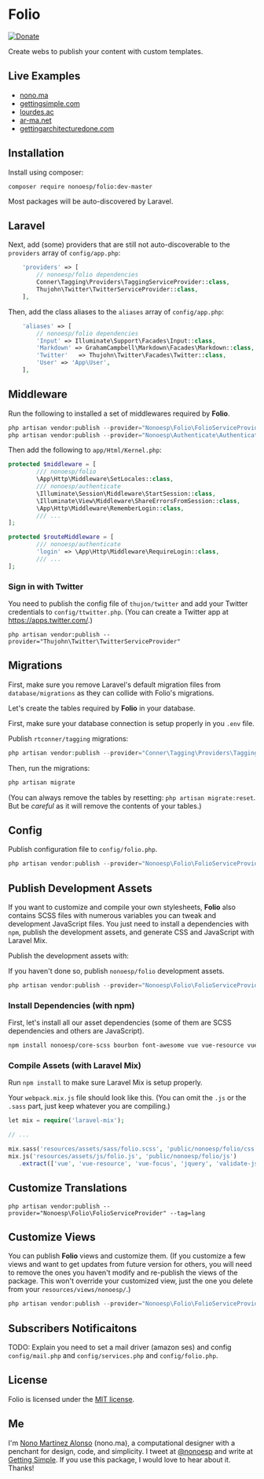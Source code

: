 # Folio

[![Donate](https://img.shields.io/badge/donate-paypal-blue.svg)](https://www.paypal.me/nonoesp)

Create webs to publish your content with custom templates.

## Live Examples

- [nono.ma](http://nono.ma)
- [gettingsimple.com](http://gettingsimple.com)
- [lourdes.ac](http://lourdes.ac)
- [ar-ma.net](http://ar-ma.net/blog)
- [gettingarchitecturedone.com](http://gettingarchitecturedone.com/writing)

## Installation

Install using composer:

```
composer require nonoesp/folio:dev-master
```

Most packages will be auto-discovered by Laravel.

## Laravel

Next, add (some) providers that are still not auto-discoverable to the `providers` array of `config/app.php`:

```php
    'providers' => [
        // nonoesp/folio dependencies
        Conner\Tagging\Providers\TaggingServiceProvider::class,
        Thujohn\Twitter\TwitterServiceProvider::class,
    ],
```

Then, add the class aliases to the `aliases` array of `config/app.php`:

```php
    'aliases' => [
        // nonoesp/folio dependencies
        'Input' => Illuminate\Support\Facades\Input::class,
        'Markdown' => GrahamCampbell\Markdown\Facades\Markdown::class,
        'Twitter'   => Thujohn\Twitter\Facades\Twitter::class,
        'User' => 'App\User',		
    ],
```

## Middleware

Run the following to installed a set of middlewares required by **Folio**.

```php
php artisan vendor:publish --provider="Nonoesp\Folio\FolioServiceProvider" --tag=middleware
php artisan vendor:publish --provider="Nonoesp\Authenticate\AuthenticateServiceProvider" --tag=middleware
```

Then add the following to `app/Html/Kernel.php`:

```php
protected $middleware = [
        /// nonoesp/folio
        \App\Http\Middleware\SetLocales::class,
        /// nonoesp/authenticate
        \Illuminate\Session\Middleware\StartSession::class,
        \Illuminate\View\Middleware\ShareErrorsFromSession::class,			
        \App\Http\Middleware\RememberLogin::class,        
        /// ...
];

protected $routeMiddleware = [
        /// nonoesp/authenticate
        'login' => \App\Http\Middleware\RequireLogin::class,
        /// ...
];
```

### Sign in with Twitter

You need to publish the config file of `thujon/twitter` and add your Twitter credentials to `config/ttwitter.php`. (You can create a Twitter app at <https://apps.twitter.com/>.)

```
php artisan vendor:publish --provider="Thujohn\Twitter\TwitterServiceProvider"
```

## Migrations

First, make sure you remove Laravel's default migration files from `database/migrations` as they can collide
with Folio's migrations.

Let's create the tables required by **Folio** in your database.

First, make sure your database connection is setup properly in you `.env` file.

Publish `rtconner/tagging` migrations:

```php
php artisan vendor:publish --provider="Conner\Tagging\Providers\TaggingServiceProvider"
```

Then, run the migrations:

```php
php artisan migrate
```

(You can always remove the tables by resetting: `php artisan migrate:reset`.
	But be *careful* as it will remove the contents of your tables.)

## Config

Publish configuration file to `config/folio.php`.

```php
php artisan vendor:publish --provider="Nonoesp\Folio\FolioServiceProvider" --tag=config
```

<!--

## Publish Assets

**Folio** ships with compiled CSS and JS assets, in case you want to use it as is,
they can be published as follows:

```php
php artisan vendor:publish --provider="Nonoesp\Folio\FolioServiceProvider" --tag=assets
```

-->

## Publish Development Assets

If you want to customize and compile your own stylesheets,
**Folio** also contains SCSS files with numerous variables
you can tweak and development JavaScript files.
You just need to install a dependencies with `npm`,
publish the development assets,
and generate CSS and JavaScript with Laravel Mix.

Publish the development assets with:

If you haven't done so, publish `nonoesp/folio` development assets.

```php
php artisan vendor:publish --provider="Nonoesp\Folio\FolioServiceProvider" --tag=dev-assets
```

### Install Dependencies (with npm)

First, let's install all our asset dependencies (some of them are SCSS dependencies and others are JavaScript).

```bash
npm install nonoesp/core-scss bourbon font-awesome vue vue-resource vue-focus lodash jquery validate-js
```

### Compile Assets (with Laravel Mix)

Run `npm install` to make sure Laravel Mix is setup properly.

Your `webpack.mix.js` file should look like this.
(You can omit the `.js` or the `.sass` part, just keep whatever you are compiling.)

```php
let mix = require('laravel-mix');

// ...

mix.sass('resources/assets/sass/folio.scss', 'public/nonoesp/folio/css');
mix.js('resources/assets/js/folio.js', 'public/nonoesp/folio/js')
   .extract(['vue', 'vue-resource', 'vue-focus', 'jquery', 'validate-js', 'lodash', 'axios']);

```

## Customize Translations

```
php artisan vendor:publish --provider="Nonoesp\Folio\FolioServiceProvider" --tag=lang
```

## Customize Views

You can publish **Folio** views and customize them. (If you customize a few views and want to get updates from future version for others, you will need to remove the ones you haven't modify and re-publish the views of the package. This won't override your customized view, just the one you delete from your `resources/views/nonoesp/`.)

```php
php artisan vendor:publish --provider="Nonoesp\Folio\FolioServiceProvider" --tag=views
```

## Subscribers Notificaitons

TODO: Explain you need to set a mail driver (amazon ses) and config `config/mail.php` and `config/services.php` and `config/folio.php`.

## License

Folio is licensed under the [MIT license](http://opensource.org/licenses/MIT).

## Me

I'm [Nono Martínez Alonso](http://nono.ma) (nono.ma), a computational designer with a penchant for design, code, and simplicity. I tweet at [@nonoesp](http://www.twitter.com/nonoesp) and write at [Getting Simple](http://gettingsimple.com/). If you use this package, I would love to hear about it. Thanks!

